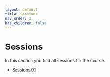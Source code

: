 ```yaml
---
layout: default
title: Sessions
nav_order: 2
has_children: false
---
```


# Sessions

In this section you find all sessions for the course.

* [Sessions 01](01_intro/README.md)
